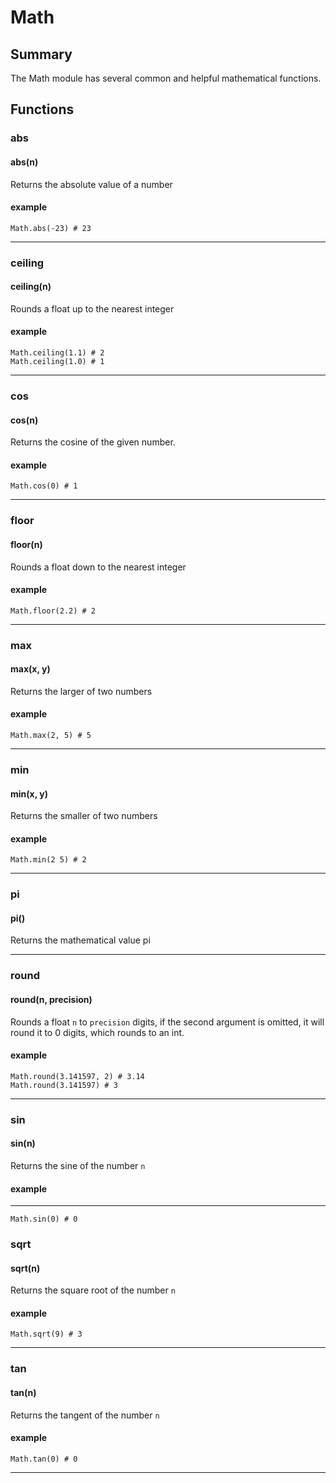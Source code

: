 # Math

## Summary

The Math module has several common and helpful mathematical functions.

## Functions

### abs

#### abs(n)

Returns the absolute value of a number

#### example

```
Math.abs(-23) # 23
```

---

### ceiling

#### ceiling(n)

Rounds a float up to the nearest integer

#### example

```
Math.ceiling(1.1) # 2
Math.ceiling(1.0) # 1
```

---

### cos

#### cos(n)

Returns the cosine of the given number.

#### example

```
Math.cos(0) # 1
```

---

### floor

#### floor(n)

Rounds a float down to the nearest integer

#### example

```
Math.floor(2.2) # 2
```

---

### max

#### max(x, y)

Returns the larger of two numbers

#### example

```
Math.max(2, 5) # 5
```

---

### min

#### min(x, y)

Returns the smaller of two numbers

#### example

```
Math.min(2 5) # 2
```

---

### pi

#### pi()

Returns the mathematical value pi

---

### round

#### round(n, precision)

Rounds a float `n` to `precision` digits, if the second argument is omitted, it will round it to 0 digits, which rounds to an int.

#### example

```
Math.round(3.141597, 2) # 3.14
Math.round(3.141597) # 3
```

---

### sin

#### sin(n)

Returns the sine of the number `n`
#### example

---

```
Math.sin(0) # 0
```

### sqrt

#### sqrt(n)

Returns the square root of the number `n`

#### example

```
Math.sqrt(9) # 3
```

---

### tan

#### tan(n)

Returns the tangent of the number `n`

#### example

```
Math.tan(0) # 0
```

---
